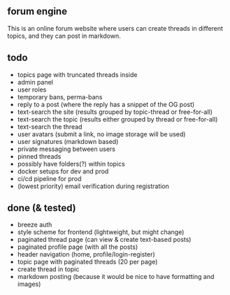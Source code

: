 ## forum engine
This is an online forum website where users can create threads in different topics, and they can post in markdown.

## todo
- topics page with truncated threads inside
- admin panel
- user roles
- temporary bans, perma-bans
- reply to a post (where the reply has a snippet of the OG post)
- text-search the site (results grouped by topic-thread or free-for-all)
- text-search the topic (results either grouped by thread or free-for-all)
- text-search the thread
- user avatars (submit a link, no image storage will be used)
- user signatures (markdown based)
- private messaging between users
- pinned threads
- possibly have folders(?) within topics
- docker setups for dev and prod
- ci/cd pipeline for prod
- (lowest priority) email verification during registration

## done (& tested)
- breeze auth
- style scheme for frontend (lightweight, but might change)
- paginated thread page (can view & create text-based posts)
- paginated profile page (with all the posts)
- header navigation (home, profile/login-register)
- topic page with paginated threads (20 per page)
- create thread in topic
- markdown posting (because it would be nice to have formatting and images)


